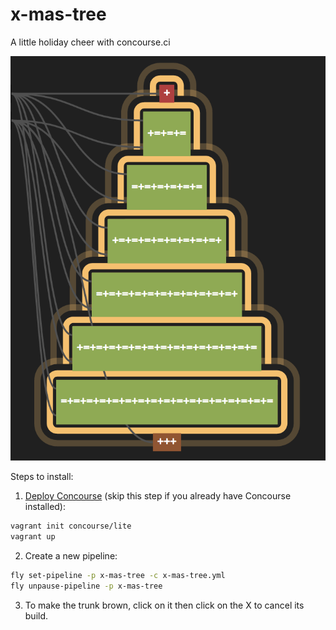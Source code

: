 # x-mas-tree
A little holiday cheer with concourse.ci

![x-mas-tree](x-mas-tree.png)

Steps to install:

1. [Deploy Concourse](http://concourse.ci/getting-started.html) (skip this step if you already have Concourse installed):
  ```bash
  vagrant init concourse/lite
  vagrant up
  ```
2. Create a new pipeline:
  ```bash
  fly set-pipeline -p x-mas-tree -c x-mas-tree.yml
  fly unpause-pipeline -p x-mas-tree
  ```
3. To make the trunk brown, click on it then click on the X to cancel its build.
